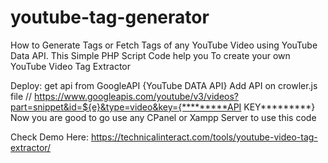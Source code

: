 # youtube-tag-generator
How to Generate Tags or Fetch Tags of any YouTube Video using YouTube Data API. This Simple PHP Script Code help you To create your own YouTube Video Tag Extractor

Deploy:
get api from GoogleAPI {YouTube DATA API}
Add API on crowler.js file
// https://www.googleapis.com/youtube/v3/videos?part=snippet&id=${e}&type=video&key={*********API KEY*********}
Now you are good to go use any CPanel or Xampp Server to use this code

Check Demo Here: https://technicalinteract.com/tools/youtube-video-tag-extractor/

